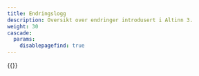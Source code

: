 ```yaml
---
title: Endringslogg
description: Oversikt over endringer introdusert i Altinn 3.
weight: 30
cascade:
  params:
    disablepagefind: true
---
```


{{<children />}}